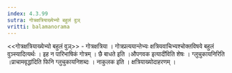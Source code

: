 ```yaml
---
index: 4.3.99
sutra: गोत्रक्षत्रियाख्येभ्यो बहुलं वुञ्
vritti: balamanorama
---
```


<<गोत्रक्षत्रियाख्येभ्यो बहुलं वुञ्>> - गोत्रक्षत्रिया । गोत्रप्रत्ययान्तेभ्यः क्षत्रियवाचिभ्यश्चोक्तविषये बहुलं वुञ्स्यादित्यर्थः । इह न पारिभाषिकं गोत्रम् । छै बाधते इति ।औपगवक इत्यादी॑विति शेषः । ग्लुचुकायनिरिति ।प्राचामवृद्धा॑दिति फिनि ग्लुचुकायनिशब्दः । नाकुलक इति । क्षत्रियाख्योदाहरणम् । 